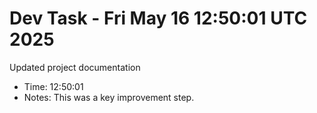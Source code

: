 # Dev Task - Fri May 16 12:50:01 UTC 2025
Updated project documentation
- Time: 12:50:01
- Notes: This was a key improvement step.
